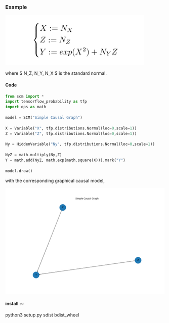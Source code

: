 
### Example

![alt text](https://github.com/goncalorafaria/PyCausal/blob/master/eq.PNG)

where $ N_Z, N_Y, N_X $ is the standard normal.
#### Code
```python
from scm import *
import tensorflow_probability as tfp
import ops as math

model = SCM("Simple Causal Graph")

X = Variable("X", tfp.distributions.Normal(loc=0,scale=1))
Z = Variable("Z", tfp.distributions.Normal(loc=0,scale=1))

Ny = HiddenVariable("Ny", tfp.distributions.Normal(loc=0,scale=1))

NyZ = math.multiply(Ny,Z)
Y = math.add(NyZ, math.exp(math.square(X))).mark("Y")

model.draw()
```
with the corresponding graphical causal model, 

![alt text](https://github.com/goncalorafaria/PyCausal/blob/master/cimg.png)



#### install :~

python3 setup.py sdist bdist_wheel


